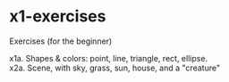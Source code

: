 # x1-exercises
Exercises (for the beginner)

x1a.  Shapes & colors:  point, line, triangle, rect, ellipse.  
x2a.  Scene, with sky, grass, sun, house, and a "creature"

